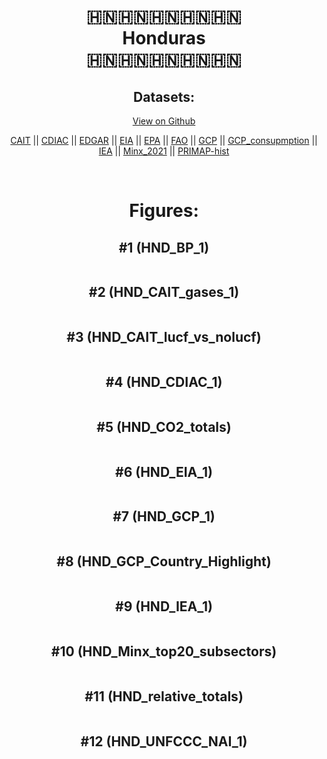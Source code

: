 
<center>
<h1 align="center">
🇭🇳🇭🇳🇭🇳🇭🇳🇭🇳
<br>
Honduras
<br>
🇭🇳🇭🇳🇭🇳🇭🇳🇭🇳
</h1>
<h2>Datasets:</h2>
<p><a href="https://github.com/dquintani/GreenhouseData/tree/master/country_data/HND_Honduras/data">View on Github</a>
<br></p><p><a href="data/HND_CAIT.csv">CAIT</a> || <a href="data/HND_CDIAC.csv">CDIAC</a> || <a href="data/HND_EDGAR.csv">EDGAR</a> || <a href="data/HND_EIA.csv">EIA</a> || <a href="data/HND_EPA.csv">EPA</a> || <a href="data/HND_FAO.csv">FAO</a> || <a href="data/HND_GCP.csv">GCP</a> || <a href="data/HND_GCP_consupmption.csv">GCP_consupmption</a> || <a href="data/HND_IEA.csv">IEA</a> || <a href="data/HND_Minx_2021.csv">Minx_2021</a> || <a href="data/HND_PRIMAP-hist.csv">PRIMAP-hist</a></p><p><br></p>
<h1>Figures:</h1><h2>#1 (HND_BP_1)</h2>
<p><img alt="" src="figures/HND_BP_1.png" /></p><h2>#2 (HND_CAIT_gases_1)</h2>
<p><img alt="" src="figures/HND_CAIT_gases_1.png" /></p><h2>#3 (HND_CAIT_lucf_vs_nolucf)</h2>
<p><img alt="" src="figures/HND_CAIT_lucf_vs_nolucf.png" /></p><h2>#4 (HND_CDIAC_1)</h2>
<p><img alt="" src="figures/HND_CDIAC_1.png" /></p><h2>#5 (HND_CO2_totals)</h2>
<p><img alt="" src="figures/HND_CO2_totals.png" /></p><h2>#6 (HND_EIA_1)</h2>
<p><img alt="" src="figures/HND_EIA_1.png" /></p><h2>#7 (HND_GCP_1)</h2>
<p><img alt="" src="figures/HND_GCP_1.png" /></p><h2>#8 (HND_GCP_Country_Highlight)</h2>
<p><img alt="" src="figures/HND_GCP_Country_Highlight.png" /></p><h2>#9 (HND_IEA_1)</h2>
<p><img alt="" src="figures/HND_IEA_1.png" /></p><h2>#10 (HND_Minx_top20_subsectors)</h2>
<p><img alt="" src="figures/HND_Minx_top20_subsectors.png" /></p><h2>#11 (HND_relative_totals)</h2>
<p><img alt="" src="figures/HND_relative_totals.png" /></p><h2>#12 (HND_UNFCCC_NAI_1)</h2>
<p><img alt="" src="figures/HND_UNFCCC_NAI_1.png" /></p>